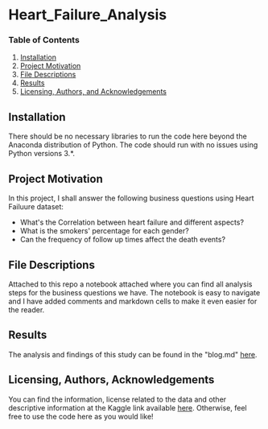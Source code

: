 # Heart_Failure_Analysis

### Table of Contents

1. [Installation](#installation)
2. [Project Motivation](#motivation)
3. [File Descriptions](#files)
4. [Results](#results)
5. [Licensing, Authors, and Acknowledgements](#licensing)

## Installation <a name="installation"></a>
There should be no necessary libraries to run the code here beyond the Anaconda distribution of Python.  The code should run with no issues using Python versions 3.*.

## Project Motivation<a name="motivation"></a>

In this project, I shall answer the following business questions using Heart Failuure dataset:

- What's the Correlation between heart failure and different aspects?
- What is the smokers' percentage for each gender?
- Can the frequency of follow up times affect the death events?


## File Descriptions <a name="files"></a>

Attached to this repo a notebook attached where you can find all analysis steps for the business questions we have.
The notebook is easy to navigate and I have added comments and markdown cells to make it even easier for the reader.  


## Results<a name="results"></a>

The analysis and findings of this study can be found in the "blog.md" [here](https://github.com/sfarouk3/P1_Heart-Failure-analysis/blob/main/blog.md).


## Licensing, Authors, Acknowledgements<a name="licensing"></a>

You can find the information, license related to the data and other descriptive information at the Kaggle link available [here](https://www.kaggle.com/andrewmvd/heart-failure-clinical-data).  Otherwise, feel free to use the code here as you would like! 

